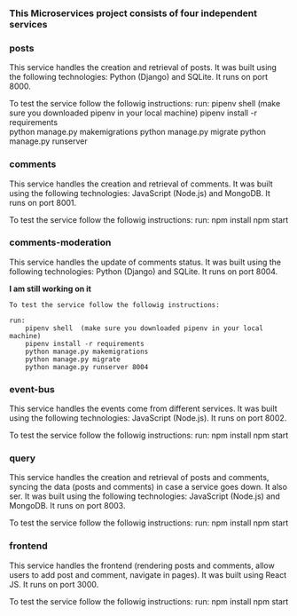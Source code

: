 ### This Microservices project consists of four independent services

### posts
This service handles the creation and retrieval of posts. It was built using the following technologies: Python (Django) and SQLite. It runs on port 8000.

To test the service follow the followig instructions:
    run: pipenv shell  (make sure you downloaded pipenv in your local machine)
         pipenv install -r requirements  
         python manage.py makemigrations
         python manage.py migrate
         python manage.py runserver

### comments
This service handles the creation and retrieval of comments. It was built using the following technologies: JavaScript (Node.js) and MongoDB. It runs on port 8001.

To test the service follow the followig instructions:
    run: npm install
         npm start

### comments-moderation
This service handles the update of comments status. It was built using the following technologies: Python (Django) and SQLite. It runs on port 8004.

**I am still working on it** 

    To test the service follow the followig instructions:

    run: 
    	pipenv shell  (make sure you downloaded pipenv in your local machine)
    	pipenv install -r requirements 
    	python manage.py makemigrations
        python manage.py migrate
        python manage.py runserver 8004


### event-bus
This service handles the events come from different services. It was built using the following technologies: JavaScript (Node.js). It runs on port 8002.

To test the service follow the followig instructions:
    run: npm install
         npm start

### query
This service handles the creation and retrieval of posts and comments, syncing the data (posts and comments) in case a service goes down. It also ser. It was built using the following technologies: JavaScript (Node.js) and MongoDB. It runs on port 8003.

To test the service follow the followig instructions:
    run: npm install
         npm start

### frontend
This service handles the frontend (rendering posts and comments, allow users to add post and comment, navigate in pages). It was built using React JS. It runs on port 3000.

To test the service follow the followig instructions:
    run: npm install
         npm start
